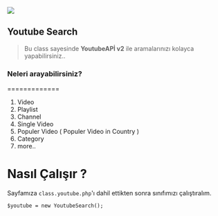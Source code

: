 ![](http://i.imgur.com/G0KQC7w.png)
## Youtube Search
> Bu class sayesinde **YoutubeAPİ v2** ile aramalarınızı kolayca yapabilirsiniz..


### Neleri arayabilirsiniz?
=============
1. Video
2. Playlist
3. Channel
4. Single Video
5. Populer Video ( Populer Video in Country )
6. Category
7. more..



Nasıl Çalışır ?
=============

Sayfamıza `class.youtube.php`'ı dahil ettikten sonra sınıfımızı çalıştıralım.

 `$youtube = new YoutubeSearch();`

